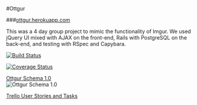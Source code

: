 #Ottgur

###<a href="http://ottgur.herokuapp.com">ottgur.herokuapp.com</a>

This was a 4 day group project to mimic the functionality of Imgur.  We used jQuery UI mixed with AJAX on the front-end, Rails with PostgreSQL on the back-end, and testing with RSpec and Capybara.  

[![Build Status](https://travis-ci.org/otters-2014/ottgur.svg?branch=master)](https://travis-ci.org/otters-2014/ottgur)

[![Coverage Status](http://coveralls.io/repos/otters-2014/ottgur/badge.png)](http://coveralls.io/r/otters-2014/ottgur)

[Ottgur Schema 1.0](http://marcmo.minus.com/i/b2nnUeuintv7C)  
![Ottgur Schema 1.0](http://i.minus.com/ib2nnUeuintv7C.png)

[Trello User Stories and Tasks](https://trello.com/b/8845ba6Z/ottgur)
